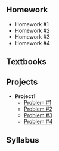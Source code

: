 ## **Homework**
- Homework #1
- Homework #2
- Homework #3
- Homework #4
## **Textbooks**
## **Projects**
- **Project1**
  - [Problem #1](https://mjoshi3.github.io/UTK/Classes/Spring2019/ECE316/Project1/Problem1.html)
  - [Problem #2](https://mjoshi3.github.io/UTK/Classes/Spring2019/ECE316/Project1/Problem2.html)
  - [Problem #3](https://mjoshi3.github.io/UTK/Classes/Spring2019/ECE316/Project1/Problem3.html)
  - [Problem #4](https://mjoshi3.github.io/UTK/Classes/Spring2019/ECE316/Project1/Problem4.html)
## **Syllabus**
